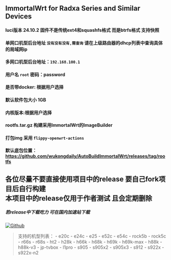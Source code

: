 ## ImmortalWrt for Radxa Series and Similar Devices
#### luci版本 24.10.2 固件不是传统ext4和squashfs格式 而是btrfs格式 支持快照
#### 单网口机型后台地址 `没有没有没有,需查询` 请在上级路由器的dhcp列表中查询具体的局域网ip
#### 多网口机型后台地址：`192.168.100.1`
#### 用户名 `root` 密码：password
#### 是否带docker: 根据用户选择
#### 默认软件包大小 1GB
#### 内核版本:根据用户选择
#### rootfs.tar.gz 构建采用ImmortalWrt的ImageBuilder
#### 打包img 采用 `flippy-openwrt-actions`
#### 默认底包位置：https://github.com/wukongdaily/AutoBuildImmortalWrt/releases/tag/rootfs

## 各位尽量不要直接使用项目中的release 要自己fork项目后自行构建  <br> 本项目中的release仅用于作者测试 且会定期删除
##### 若release中下载吃力 可在国内加速站下载 
[![Github](https://img.shields.io/badge/Release文件可在国内加速站下载-FC7C0D?logo=github&logoColor=fff&labelColor=000&style=for-the-badge)](https://wkdaily.cpolar.top/archives/1) 
>  支持的机型列表：
          - e20c
          - e24c
          - e25
          - e52c
          - e54c
          - rock5b
          - rock5c
          - r66s
          - r68s
          - ht2
          - h28k
          - h66k
          - h68k
          - h69k
          - h69k-max
          - h88k
          - h88k-v3
          - jp-tvbox
          - l1pro
          - s905
          - s905x2
          - s905x3
          - s912
          - s922x
          - s922x-n2
